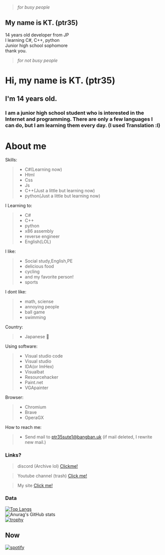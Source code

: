 > *for busy people*
 ## My name is KT. (ptr35)
 14 years old developer from JP
 <br>
 I learning C#, C++, python
 <br>
Junior high school sophomore
 <br>
 thank you.

> *for not busy people* 
# Hi, my name is KT. (ptr35)
## I'm 14 years old.
### I am a junior high school student who is interested in the Internet and programming. There are only a few languages I can do, but I am learning them every day. (I used Translation :l)  
# About me

Skills:
>* C#(Learning now)
>* Html 
>* Css
>* Js
>* C++(Just a little but learning now)
>* python(Just a little but learning now)

I Learning to:
>* C#
>* C++
>* python
>* x86 assembly
>* reverse engineer
>* English(LOL)

I like:
>* Social study,English,PE
>* delicious food
>* cycling
>* and my favorite person!
>* sports

I dont like:
>* math, sciense
>* annoying people
>* ball game
>* swimming

Country:
>* Japanese 🗾

Using software:
>* Visual studio code
>* Visual studio
>* IDA(or ImHex)
>* Visualbat
>* Resourcehacker
>* Paint.net
>* VGApainter

Browser:
>* Chromium
>* Brave
>* OperaGX

How to reach me:
>* Send mail to ptr35sute1@bangban.uk (if mail deleted, I rewrite new mail.)

### Links?
> discord (Archive lol)
> [Clickme!](https://discord.gg/uBhTBaQy4K)

> Youtube channel (trash)
> [Click me!](https://www.youtube.com/@KT_ptr35)

> My site
> [Click me!](https://ktxxxx0828.github.io/KTsite)


### Data
[![Top Langs](https://github-readme-stats.vercel.app/api/top-langs/?username=KTxXxX0828&layout=compact&hide=makefile&theme=radical&count_private=true)](https://github.com/anuraghazra/github-readme-stats)
<br>
![Anurag's GitHub stats](https://github-readme-stats.vercel.app/api?username=ktxxxx0828&hide=stars,issues&show_icons=true&border_radius=4.5&theme=radical&count_private=true&include_all_commits=true&hide_rank=true)
<br>
[![trophy](https://github-profile-trophy.vercel.app/?username=ktxxxx0828&theme=onedark&row=1&no-frame=true)](https://github.com/ryo-ma/github-profile-trophy)

## Now
[![spotify](https://spotify-github-profile.vercel.app/api/view.svg?uid=8gump1va2vedm2lekwyvwb2o3&redirect=true][https://spotify-github-profile.vercel.app/api/view.svg?uid=8gump1va2vedm2lekwyvwb2o3&cover_image=true&theme=default&show_offline=true&background_color=5c5c5c&interchange=true&bar_color=ff00d0&bar_color_cover=false)](https://github.com/kittinan/spotify-github-profile)



<!--
**KTxXxX0828/KTxXxX0828** is a ✨ _special_ ✨ repository because its `README.md` (this file) appears on your GitHub profile.

Here are some ideas to get you started:

- 🔭 I’m currently working on ...
- 🌱 I’m currently learning ...
- 👯 I’m looking to collaborate on ...
- 🤔 I’m looking for help with ...
- 💬 Ask me about ...
- 📫 How to reach me: ...
- 😄 Pronouns: ...
- ⚡ Fun fact: ...
-->
